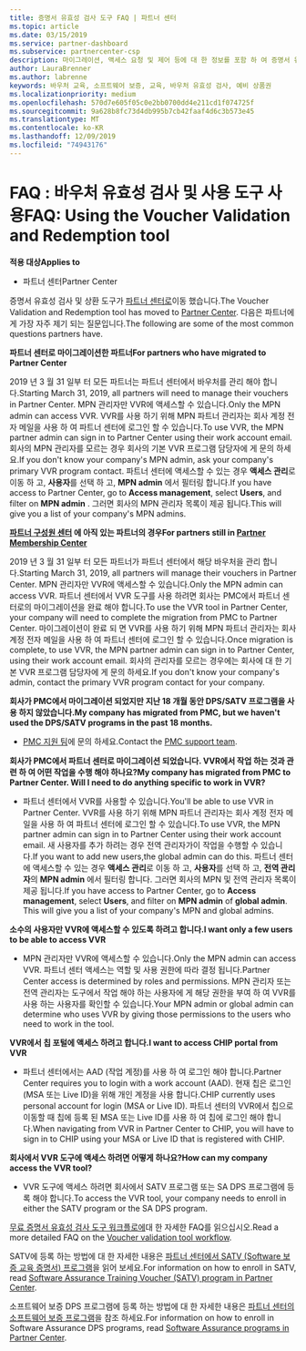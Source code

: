 ```yaml
---
title: 증명서 유효성 검사 도구 FAQ | 파트너 센터
ms.topic: article
ms.date: 03/15/2019
ms.service: partner-dashboard
ms.subservice: partnercenter-csp
description: 마이그레이션, 액세스 요청 및 제어 등에 대 한 정보를 포함 하 여 증명서 유효성 검사 및 상환 도구에 대해 자주 묻는 질문과 대답입니다.
author: LauraBrenner
ms.author: labrenne
keywords: 바우처 교육, 소프트웨어 보증, 교육, 바우처 유효성 검사, 예비 상품권
ms.localizationpriority: medium
ms.openlocfilehash: 570d7e605f05c0e2bb0700dd4e211cd1f074725f
ms.sourcegitcommit: 9a628b8fc73d4db995b7cb42faaf4d6c3b573e45
ms.translationtype: MT
ms.contentlocale: ko-KR
ms.lasthandoff: 12/09/2019
ms.locfileid: "74943176"
---
```

# <a name="faq-using-the-voucher-validation-and-redemption-tool"></a><span data-ttu-id="c80b5-104">FAQ : 바우처 유효성 검사 및 사용 도구 사용</span><span class="sxs-lookup"><span data-stu-id="c80b5-104">FAQ: Using the Voucher Validation and Redemption tool</span></span> 

<span data-ttu-id="c80b5-105">**적용 대상**</span><span class="sxs-lookup"><span data-stu-id="c80b5-105">**Applies to**</span></span>

- <span data-ttu-id="c80b5-106">파트너 센터</span><span class="sxs-lookup"><span data-stu-id="c80b5-106">Partner Center</span></span>

<span data-ttu-id="c80b5-107">증명서 유효성 검사 및 상환 도구가 [파트너 센터로](https://partner.microsoft.com/pcv/dashboard/overview)이동 했습니다.</span><span class="sxs-lookup"><span data-stu-id="c80b5-107">The Voucher Validation and Redemption tool has moved to [Partner Center](https://partner.microsoft.com/pcv/dashboard/overview).</span></span> <span data-ttu-id="c80b5-108">다음은 파트너에 게 가장 자주 제기 되는 질문입니다.</span><span class="sxs-lookup"><span data-stu-id="c80b5-108">The following are some of the most common questions partners have.</span></span> 

<span data-ttu-id="c80b5-109">**파트너 센터로 마이그레이션한 파트너**</span><span class="sxs-lookup"><span data-stu-id="c80b5-109">**For partners who have migrated to Partner Center**</span></span>

 <span data-ttu-id="c80b5-110">2019 년 3 월 31 일부 터 모든 파트너는 파트너 센터에서 바우처를 관리 해야 합니다.</span><span class="sxs-lookup"><span data-stu-id="c80b5-110">Starting March 31, 2019, all partners will need to manage their vouchers in Partner Center.</span></span> <span data-ttu-id="c80b5-111">MPN 관리자만 VVR에 액세스할 수 있습니다.</span><span class="sxs-lookup"><span data-stu-id="c80b5-111">Only the MPN admin can access VVR.</span></span> <span data-ttu-id="c80b5-112">VVR를 사용 하기 위해 MPN 파트너 관리자는 회사 계정 전자 메일을 사용 하 여 파트너 센터에 로그인 할 수 있습니다.</span><span class="sxs-lookup"><span data-stu-id="c80b5-112">To use VVR, the MPN partner admin can sign in to Partner Center using their work account email.</span></span> <span data-ttu-id="c80b5-113">회사의 MPN 관리자를 모르는 경우 회사의 기본 VVR 프로그램 담당자에 게 문의 하세요.</span><span class="sxs-lookup"><span data-stu-id="c80b5-113">If you don't know your company's MPN admin, ask your company's primary VVR program contact.</span></span>  <span data-ttu-id="c80b5-114">파트너 센터에 액세스할 수 있는 경우 **액세스 관리**로 이동 하 고, **사용자**를 선택 하 고, **MPN admin** 에서 필터링 합니다.</span><span class="sxs-lookup"><span data-stu-id="c80b5-114">If you have access to Partner Center, go to **Access management**, select **Users**, and filter on **MPN admin** .</span></span> <span data-ttu-id="c80b5-115">그러면 회사의 MPN 관리자 목록이 제공 됩니다.</span><span class="sxs-lookup"><span data-stu-id="c80b5-115">This will give you a list of your company's MPN admins.</span></span>  

<span data-ttu-id="c80b5-116">**[파트너 구성원 센터](https://partner.microsoft.com/) 에 아직 있는 파트너의 경우**</span><span class="sxs-lookup"><span data-stu-id="c80b5-116">**For partners still in [Partner Membership Center](https://partner.microsoft.com/)**</span></span>

<span data-ttu-id="c80b5-117">2019 년 3 월 31 일부 터 모든 파트너가 파트너 센터에서 해당 바우처을 관리 합니다.</span><span class="sxs-lookup"><span data-stu-id="c80b5-117">Starting March 31, 2019, all partners will manage their vouchers in Partner Center.</span></span> <span data-ttu-id="c80b5-118">MPN 관리자만 VVR에 액세스할 수 있습니다.</span><span class="sxs-lookup"><span data-stu-id="c80b5-118">Only the MPN admin can access VVR.</span></span> <span data-ttu-id="c80b5-119">파트너 센터에서 VVR 도구를 사용 하려면 회사는 PMC에서 파트너 센터로의 마이그레이션을 완료 해야 합니다.</span><span class="sxs-lookup"><span data-stu-id="c80b5-119">To use the VVR tool in Partner Center, your company will need to complete the migration from PMC to Partner Center.</span></span> <span data-ttu-id="c80b5-120">마이그레이션이 완료 되 면 VVR를 사용 하기 위해 MPN 파트너 관리자는 회사 계정 전자 메일을 사용 하 여 파트너 센터에 로그인 할 수 있습니다.</span><span class="sxs-lookup"><span data-stu-id="c80b5-120">Once migration is complete, to use VVR, the MPN partner admin can sign in to Partner Center, using their work account email.</span></span> <span data-ttu-id="c80b5-121">회사의 관리자를 모르는 경우에는 회사에 대 한 기본 VVR 프로그램 담당자에 게 문의 하세요.</span><span class="sxs-lookup"><span data-stu-id="c80b5-121">If you don't know your company's admin, contact the primary VVR program contact for your company.</span></span>  


<span data-ttu-id="c80b5-122">**회사가 PMC에서 마이그레이션 되었지만 지난 18 개월 동안 DPS/SATV 프로그램을 사용 하지 않았습니다.**</span><span class="sxs-lookup"><span data-stu-id="c80b5-122">**My company has migrated from PMC, but we haven't used the DPS/SATV programs in the past 18 months.**</span></span>

- <span data-ttu-id="c80b5-123">[PMC 지원 팀](mailto:proghelp@microsoft.com)에 문의 하세요.</span><span class="sxs-lookup"><span data-stu-id="c80b5-123">Contact the [PMC support team](mailto:proghelp@microsoft.com).</span></span> 


<span data-ttu-id="c80b5-124">**회사가 PMC에서 파트너 센터로 마이그레이션 되었습니다. VVR에서 작업 하는 것과 관련 하 여 어떤 작업을 수행 해야 하나요?**</span><span class="sxs-lookup"><span data-stu-id="c80b5-124">**My company has migrated from PMC to Partner Center. Will I need to do anything specific to work in VVR?**</span></span> 

- <span data-ttu-id="c80b5-125">파트너 센터에서 VVR를 사용할 수 있습니다.</span><span class="sxs-lookup"><span data-stu-id="c80b5-125">You'll be able to use VVR in Partner Center.</span></span>  <span data-ttu-id="c80b5-126">VVR를 사용 하기 위해 MPN 파트너 관리자는 회사 계정 전자 메일을 사용 하 여 파트너 센터에 로그인 할 수 있습니다.</span><span class="sxs-lookup"><span data-stu-id="c80b5-126">To use VVR, the MPN partner admin can sign in to Partner Center using their work account email.</span></span> <span data-ttu-id="c80b5-127">새 사용자를 추가 하려는 경우 전역 관리자가이 작업을 수행할 수 있습니다.</span><span class="sxs-lookup"><span data-stu-id="c80b5-127">If you want to add new users,the global admin can do this.</span></span> <span data-ttu-id="c80b5-128">파트너 센터에 액세스할 수 있는 경우 **액세스 관리**로 이동 하 고, **사용자**를 선택 하 고, **전역 관리자**의 **MPN admin** 에서 필터링 합니다. 그러면 회사의 MPN 및 전역 관리자 목록이 제공 됩니다.</span><span class="sxs-lookup"><span data-stu-id="c80b5-128">If you have access to Partner Center, go to **Access management**, select **Users**, and filter on **MPN admin** of **global admin**. This will give you a list of your company's MPN and global admins.</span></span>  

<span data-ttu-id="c80b5-129">**소수의 사용자만 VVR에 액세스할 수 있도록 하려고 합니다.**</span><span class="sxs-lookup"><span data-stu-id="c80b5-129">**I want only a few users to be able to access VVR**</span></span>

- <span data-ttu-id="c80b5-130">MPN 관리자만 VVR에 액세스할 수 있습니다.</span><span class="sxs-lookup"><span data-stu-id="c80b5-130">Only the MPN admin can access VVR.</span></span> <span data-ttu-id="c80b5-131">파트너 센터 액세스는 역할 및 사용 권한에 따라 결정 됩니다.</span><span class="sxs-lookup"><span data-stu-id="c80b5-131">Partner Center access is determined by roles and permissions.</span></span> <span data-ttu-id="c80b5-132">MPN 관리자 또는 전역 관리자는 도구에서 작업 해야 하는 사용자에 게 해당 권한을 부여 하 여 VVR를 사용 하는 사용자를 확인할 수 있습니다.</span><span class="sxs-lookup"><span data-stu-id="c80b5-132">Your MPN admin or global admin can determine who uses VVR by giving those permissions to the users who need to work in the tool.</span></span>

<span data-ttu-id="c80b5-133">**VVR에서 칩 포털에 액세스 하려고 합니다.**</span><span class="sxs-lookup"><span data-stu-id="c80b5-133">**I want to access CHIP portal from VVR**</span></span>

- <span data-ttu-id="c80b5-134">파트너 센터에서는 AAD (작업 계정)를 사용 하 여 로그인 해야 합니다.</span><span class="sxs-lookup"><span data-stu-id="c80b5-134">Partner Center requires you to login with a work account (AAD).</span></span>  <span data-ttu-id="c80b5-135">현재 칩은 로그인 (MSA 또는 Live ID)을 위해 개인 계정을 사용 합니다.</span><span class="sxs-lookup"><span data-stu-id="c80b5-135">CHIP currently uses personal account for login (MSA or Live ID).</span></span>  <span data-ttu-id="c80b5-136">파트너 센터의 VVR에서 칩으로 이동할 때 칩에 등록 된 MSA 또는 Live ID를 사용 하 여 칩에 로그인 해야 합니다.</span><span class="sxs-lookup"><span data-stu-id="c80b5-136">When navigating from VVR in Partner Center to CHIP, you will have to sign in to CHIP using your MSA or Live ID that is registered with CHIP.</span></span>

<span data-ttu-id="c80b5-137">**회사에서 VVR 도구에 액세스 하려면 어떻게 하나요?**</span><span class="sxs-lookup"><span data-stu-id="c80b5-137">**How can my company access the VVR tool?**</span></span>

- <span data-ttu-id="c80b5-138">VVR 도구에 액세스 하려면 회사에서 SATV 프로그램 또는 SA DPS 프로그램에 등록 해야 합니다.</span><span class="sxs-lookup"><span data-stu-id="c80b5-138">To access the VVR tool, your company needs to enroll in either the SATV program or the SA DPS program.</span></span>

<span data-ttu-id="c80b5-139">[무료 증명서 유효성 검사 도구 워크플로에](https://query.prod.cms.rt.microsoft.com/cms/api/am/binary/RE3kz5o)대 한 자세한 FAQ를 읽으십시오.</span><span class="sxs-lookup"><span data-stu-id="c80b5-139">Read a more detailed FAQ on the [Voucher validation tool workflow](https://query.prod.cms.rt.microsoft.com/cms/api/am/binary/RE3kz5o).</span></span>

<span data-ttu-id="c80b5-140">SATV에 등록 하는 방법에 대 한 자세한 내용은 [파트너 센터에서 SATV (Software 보증 교육 증명서) 프로그램](software-assurance-satv.md)을 읽어 보세요.</span><span class="sxs-lookup"><span data-stu-id="c80b5-140">For information on how to enroll in SATV, read [Software Assurance Training Voucher (SATV) program in Partner Center](software-assurance-satv.md).</span></span>

<span data-ttu-id="c80b5-141">소프트웨어 보증 DPS 프로그램에 등록 하는 방법에 대 한 자세한 내용은 [파트너 센터의 소프트웨어 보증 프로그램](software-assurance-dps.md)을 참조 하세요.</span><span class="sxs-lookup"><span data-stu-id="c80b5-141">For information on how to enroll in Software Assurance DPS programs, read [Software Assurance programs in Partner Center](software-assurance-dps.md).</span></span>
